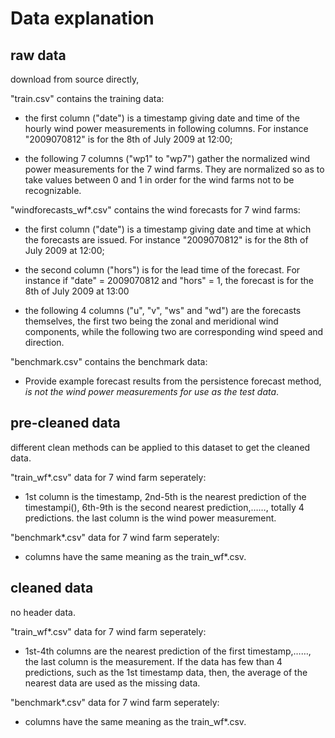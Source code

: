 # Data explanation

## raw data
download from source directly,

"train.csv" contains the training data:

- the first column ("date") is a timestamp giving date and time of the hourly wind power measurements in following columns. For instance "2009070812" is for the 8th of July 2009 at 12:00;

- the following 7 columns ("wp1" to "wp7") gather the normalized wind power measurements for the 7 wind farms. They are normalized so as to take values between 0 and 1 in order for the wind farms not to be recognizable.

"windforecasts_wf\*.csv" contains the wind forecasts for 7 wind farms:

- the first column ("date") is a timestamp giving date and time at which the forecasts are issued. For instance "2009070812" is for the 8th of July 2009 at 12:00;

- the second column ("hors") is for the lead time of the forecast. For instance if "date" = 2009070812 and "hors" = 1, the forecast is for the 8th of July 2009 at 13:00

- the following 4 columns ("u", "v", "ws" and "wd") are the forecasts themselves, the first two being the zonal and meridional wind components, while the following two are corresponding wind speed and direction.

"benchmark.csv" contains the benchmark data:

- Provide example forecast results from the persistence forecast method, *is not the wind power measurements for use as the test data*.

## pre-cleaned data

different clean methods can be applied to this dataset to get the cleaned data.

"train_wf\*.csv" data for 7 wind farm seperately:

- 1st column is the timestamp, 2nd-5th is the nearest prediction of the timestampi(), 6th-9th is the second nearest prediction,……, totally 4 predictions. the last column is the wind power measurement.

"benchmark\*.csv" data for 7 wind farm seperately:
- columns have the same meaning as the train_wf\*.csv.

## cleaned data

no header data.

"train_wf\*.csv" data for 7 wind farm seperately:
- 1st-4th columns are the nearest prediction of the first timestamp,……, the last column is the measurement. If the data has few than 4 predictions, such as the 1st timestamp data, then, the average of the nearest data are used as the missing data.

"benchmark\*.csv" data for 7 wind farm seperately:
- columns have the same meaning as the train_wf\*.csv.
